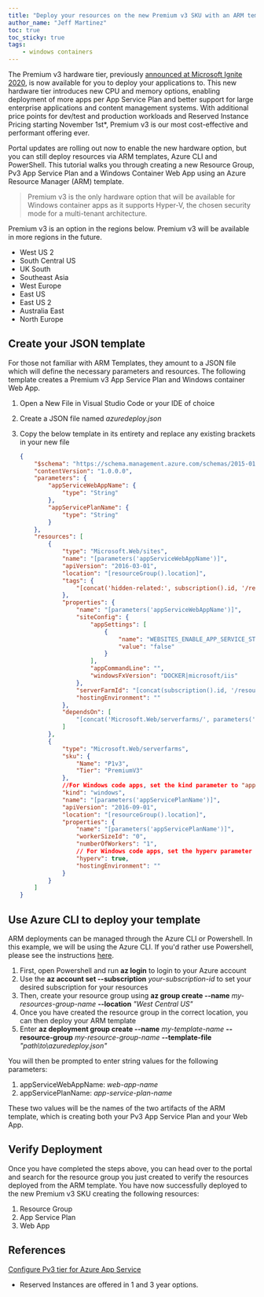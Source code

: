 ```yaml
---
title: "Deploy your resources on the new Premium v3 SKU with an ARM template"
author_name: "Jeff Martinez"
toc: true
toc_sticky: true
tags:
    - windows containers
---
```



The Premium v3 hardware tier, previously [announced at Microsoft Ignite 2020](https://aka.ms/appservice2020), is now available for you to deploy your applications to.  This new hardware tier introduces new CPU and memory options, enabling deployment of more apps per App Service Plan and better support for large enterprise applications and content management systems.  With additional price points for dev/test and production workloads and Reserved Instance Pricing starting November 1st*,  Premium v3 is our most cost-effective and performant offering ever.

Portal updates are rolling out now to enable the new hardware option, but you can still deploy resources via ARM templates, Azure CLI and PowerShell.  This tutorial walks you through creating a new Resource Group, Pv3 App Service Plan and a Windows Container Web App using an Azure Resource Manager (ARM) template.

> Premium v3 is the only hardware option that will be available for Windows container apps as it supports Hyper-V, the chosen security mode for a multi-tenant architecture.

Premium v3 is an option in the regions below. Premium v3 will be available in more regions in the future. 

- West US 2
- South Central US
- UK South
- Southeast Asia
- West Europe
- East US
- East US 2
- Australia East
- North Europe

## Create your JSON template

For those not familiar with ARM Templates, they amount to a JSON file which will define the necessary parameters and resources.  The following template creates a Premium v3 App Service Plan and Windows container Web App.  

1.	Open a New File in Visual Studio Code or your IDE of choice
2.	Create a JSON file named *azuredeploy.json*
3.	Copy the below template in its entirety and replace any existing brackets in your new file

    ```json
    {
        "$schema": "https://schema.management.azure.com/schemas/2015-01-01/deploymentTemplate.json#",
        "contentVersion": "1.0.0.0",
        "parameters": {
            "appServiceWebAppName": {
                "type": "String"
            },
            "appServicePlanName": {
                "type": "String"
            }
        },
        "resources": [
            {
                "type": "Microsoft.Web/sites",
                "name": "[parameters('appServiceWebAppName')]",
                "apiVersion": "2016-03-01",
                "location": "[resourceGroup().location]",
                "tags": {
                    "[concat('hidden-related:', subscription().id, '/resourcegroups/', resourceGroup().name, '/providers/Microsoft.Web/serverfarms/', parameters('appServicePlanName'))]": "empty"
                },
                "properties": {
                    "name": "[parameters('appServiceWebAppName')]",
                    "siteConfig": {
                        "appSettings": [
                            {
                                "name": "WEBSITES_ENABLE_APP_SERVICE_STORAGE",
                                "value": "false"
                            }
                        ],
                        "appCommandLine": "",
                        "windowsFxVersion": "DOCKER|microsoft/iis"
                    },
                    "serverFarmId": "[concat(subscription().id, '/resourcegroups/', resourceGroup().name, '/providers/Microsoft.Web/serverfarms/', parameters('appServicePlanName'))]",
                    "hostingEnvironment": ""
                },
                "dependsOn": [
                    "[concat('Microsoft.Web/serverfarms/', parameters('appServicePlanName'))]"
                ]
            },
            {
                "type": "Microsoft.Web/serverfarms",
                "sku": {
                    "Name": "P1v3",
                    "Tier": "PremiumV3"                
                },
                //For Windows code apps, set the kind parameter to "app" 
                "kind": "windows",
                "name": "[parameters('appServicePlanName')]",
                "apiVersion": "2016-09-01",
                "location": "[resourceGroup().location]",
                "properties": {
                    "name": "[parameters('appServicePlanName')]",
                    "workerSizeId": "0",
                    "numberOfWorkers": "1",
                    // For Windows code apps, set the hyperv parameter to false
                    "hyperv": true,                
                    "hostingEnvironment": ""
                }
            }
        ]
    }
    ```

## Use Azure CLI to deploy your template

ARM deployments can be managed through the Azure CLI or Powershell.  In this example, we will be using the Azure CLI.  If you'd rather use Powershell, please see the instructions [here](https://docs.microsoft.com/azure/azure-resource-manager/templates/template-tutorial-create-first-template?tabs=azure-powershell).

1.	First, open Powershell and run **az login** to login to your Azure account 
2.	Use the **az account set --subscription** *your-subscription-id* to set your desired subscription for your resources
3.	Then, create your resource group using **az group create --name** *my-resources-group-name* **--location** *"West Central US"*
4.	Once you have created the resource group in the correct location, you can then deploy your ARM template 
5.	Enter **az deployment group create --name** *my-template-name* **--resource-group** *my-resource-group-name* **--template-file** *"path\to\azuredeploy.json"*

You will then be prompted to enter string values for the following parameters:

1.	appServiceWebAppName: *web-app-name*
2.	appServicePlanName: *app-service-plan-name*

These two values will be the names of the two artifacts of the ARM template, which is creating both your Pv3 App Service Plan and your Web App.  

## Verify Deployment
Once you have completed the steps above, you can head over to the portal and search for the resource group you just created to verify the resources deployed from the ARM template.  You have now successfully deployed to the new Premium v3 SKU creating the following resources:

1. Resource Group
2. App Service Plan
3. Web App

## References
[Configure Pv3 tier for Azure App Service](https://docs.microsoft.com/azure/app-service/app-service-configure-premium-tier)

* Reserved Instances are offered in 1 and 3 year options.


